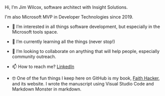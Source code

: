 Hi, I’m Jim Wilcox, software architect with Insight Solutions.  

I'm also Microsoft MVP in Developer Technologies since 2019.

- 👀 I’m interested in all things software development, but especially in the Microsoft tools space.
- 🌱 I’m currently learning all the things (never stop!)
- 💞️ I’m looking to collaborate on anything that will help people, especially community outreach.
- 📫 How to reach me?  [LinkedIn](https://www.linkedin.com/in/jimwilcox2/)

- 🤓 One of the fun things I keep here on GitHub is my book, [Faith Hacker](https://faithhackerbook.com), and its website.  I wrote the manuscript using Visual Studio Code and Markdown Monster in markdown.




<!---
GraniteStateHacker/GraniteStateHacker is a ✨ special ✨ repository because its `README.md` (this file) appears on your GitHub profile.
You can click the Preview link to take a look at your changes.
--->
